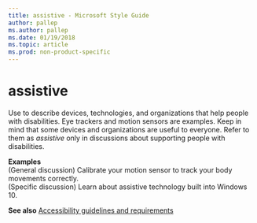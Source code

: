 ```yaml
---
title: assistive - Microsoft Style Guide
author: pallep
ms.author: pallep
ms.date: 01/19/2018
ms.topic: article
ms.prod: non-product-specific
---
```


# assistive

Use to
describe devices, technologies, and organizations that
help people with disabilities. Eye trackers and motion sensors are
examples. Keep in mind that some devices and organizations are useful to
everyone. Refer to them as *assistive* only in discussions about supporting people with disabilities.

**Examples**  
(General discussion) Calibrate your motion sensor to track your body movements correctly.  
(Specific discussion) Learn about assistive technology built into Windows 10.

**See also**  [Accessibility guidelines and requirements](~/accessibility/accessibility-guidelines-requirements.md)

